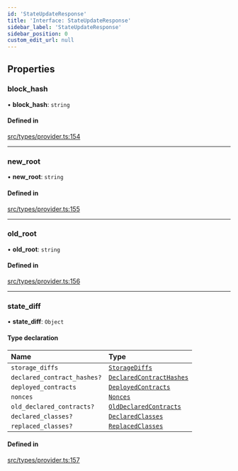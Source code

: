```yaml
---
id: 'StateUpdateResponse'
title: 'Interface: StateUpdateResponse'
sidebar_label: 'StateUpdateResponse'
sidebar_position: 0
custom_edit_url: null
---
```


## Properties

### block_hash

• **block_hash**: `string`

#### Defined in

[src/types/provider.ts:154](https://github.com/notV4l/starknet.js/blob/47ca727/src/types/provider.ts#L154)

---

### new_root

• **new_root**: `string`

#### Defined in

[src/types/provider.ts:155](https://github.com/notV4l/starknet.js/blob/47ca727/src/types/provider.ts#L155)

---

### old_root

• **old_root**: `string`

#### Defined in

[src/types/provider.ts:156](https://github.com/notV4l/starknet.js/blob/47ca727/src/types/provider.ts#L156)

---

### state_diff

• **state_diff**: `Object`

#### Type declaration

| Name                        | Type                                                                      |
| :-------------------------- | :------------------------------------------------------------------------ |
| `storage_diffs`             | [`StorageDiffs`](../namespaces/RPC.md#storagediffs)                       |
| `declared_contract_hashes?` | [`DeclaredContractHashes`](../namespaces/RPC.md#declaredcontracthashes)   |
| `deployed_contracts`        | [`DeployedContracts`](../namespaces/Sequencer.md#deployedcontracts)       |
| `nonces`                    | [`Nonces`](../namespaces/RPC.md#nonces)                                   |
| `old_declared_contracts?`   | [`OldDeclaredContracts`](../namespaces/Sequencer.md#olddeclaredcontracts) |
| `declared_classes?`         | [`DeclaredClasses`](../namespaces/Sequencer.md#declaredclasses)           |
| `replaced_classes?`         | [`ReplacedClasses`](../namespaces/Sequencer.md#replacedclasses)           |

#### Defined in

[src/types/provider.ts:157](https://github.com/notV4l/starknet.js/blob/47ca727/src/types/provider.ts#L157)
